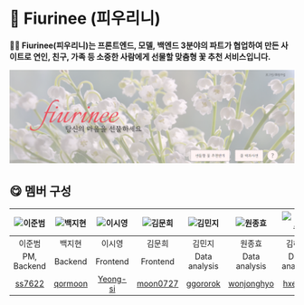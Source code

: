 # 🌹 Fiurinee (피우리니)
**👐🏻 Fiurinee(피우리니)는 프론트엔드, 모델, 백엔드 3분야의 파트가 협업하여 만든 사이트로 연인, 친구, 가족 등 소중한 사람에게 선물할 맞춤형 꽃 추천 서비스입니다.**

![피우리니 홈페이지)](image/fiurinee.png)
</br>

## 😋 멤버 구성

| ![이준범](/profile/img//깃허브_이준범.png)  | ![백지현](/profile/img/스티치11.jpg)|![이시영](/profile/img/깃허브_박정곤2.png)| ![김문희](/profile/img/깃허브_박현빈.png)  | ![김민지](/profile/img/깃허브_임준형.png)   |  ![원종효](/profile/img/깃허브_송윤주.png) |  ![김혜원](/profile/img/깃허브_이유진.png) |
|:---:|:---:|:---:|:---:|:---:|:---:|:---:|
| 이준범  |  백지현  | 이시영   | 김문희  | 김민지   | 원종효  | 김혜원  |
| PM, Backend   |  Backend  |  Frontend | Frontend  | Data analysis  | Data analysis  | Data analysis  |
| [ss7622](https://github.com/ss7622)  | [qormoon](https://github.com/qormoon)  | [Yeong-si](https://github.com/Yeong-si)  |  [moon0727](https://github.com/moon0727) | [ggororok](https://github.com/ggororok)  | [wonjonghyo](https://github.com/wonjonghyo)  | [hxe0ne](https://github.com/hxe0ne)  |
